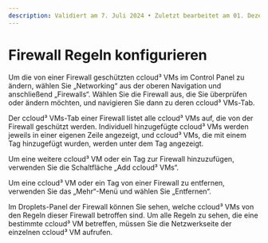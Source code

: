 ```yaml
---
description: Validiert am 7. Juli 2024 • Zuletzt bearbeitet am 01. Dezember 2024
---
```


# Firewall Regeln konfigurieren

Um die von einer Firewall geschützten ccloud³ VMs im Control Panel zu ändern, wählen Sie „Networking“ aus der oberen Navigation und anschließend „Firewalls“. Wählen Sie die Firewall aus, die Sie überprüfen oder ändern möchten, und navigieren Sie dann zu deren ccloud³ VMs-Tab.

Der ccloud³ VMs-Tab einer Firewall listet alle ccloud³ VMs auf, die von der Firewall geschützt werden. Individuell hinzugefügte ccloud³ VMs werden jeweils in einer eigenen Zeile angezeigt, und ccloud³ VMs, die mit einem Tag hinzugefügt wurden, werden unter dem Tag angezeigt.

Um eine weitere ccloud³ VM oder ein Tag zur Firewall hinzuzufügen, verwenden Sie die Schaltfläche „Add ccloud³ VMs“.

Um eine ccloud³ VM oder ein Tag von einer Firewall zu entfernen, verwenden Sie das „Mehr“-Menü und wählen Sie „Entfernen“.

Im Droplets-Panel der Firewall können Sie sehen, welche ccloud³ VMs von den Regeln dieser Firewall betroffen sind. Um alle Regeln zu sehen, die eine bestimmte ccloud³ VM betreffen, müssen Sie die Netzwerkseite der einzelnen ccloud³ VM aufrufen.
